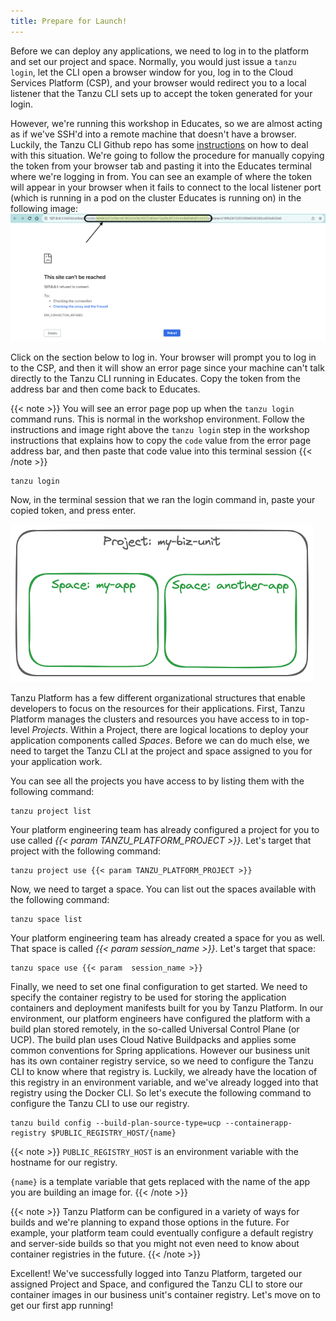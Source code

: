 ```yaml
---
title: Prepare for Launch!
---
```

Before we can deploy any applications, we need to log in to the platform and set our project and space.  Normally, you would just issue a `tanzu login`, let the CLI open a browser window for you, log in to the Cloud Services Platform (CSP), and your browser would redirect you to a local listener that the Tanzu CLI sets up to accept the token generated for your login.  

However, we're running this workshop in Educates, so we are almost acting as if we've SSH'd into a remote machine that doesn't have a browser.  Luckily, the Tanzu CLI Github repo has some [instructions](https://github.com/vmware-tanzu/tanzu-cli/blob/main/docs/quickstart/quickstart.md#interactive-login) on how to deal with this situation.  We're going to follow the procedure for manually copying the token from your browser tab and pasting it into the Educates terminal where we're logging in from.  You can see an example of where the token will appear in your browser when it fails to connect to the local listener port (which is running in a pod on the cluster Educates is running on) in the following image:
![Image showing the login token we need to copy in the URL line of your browser](https://raw.githubusercontent.com/vmware-tanzu/tanzu-cli/6a11ce93cd4e811e213e8439e090e1d73a053fd3/docs/quickstart/images/interactive_login_copy_authcode.png)

Click on the section below to log in.  Your browser will prompt you to log in to the CSP, and then it will show an error page since your machine can't talk directly to the Tanzu CLI running in Educates. Copy the token from the address bar and then come back to Educates.

{{< note >}}
You will see an error page pop up when the `tanzu login` command runs. This is normal in the workshop environment.  Follow the instructions and image right above the `tanzu login` step in the workshop instructions that explains how to copy the `code` value from the error page address bar, and then paste that code value into this terminal session
{{< /note >}}

```execute
tanzu login
```

Now, in the terminal session that we ran the login command in, paste your copied token, and press enter.

![Image showing Project containing Spaces](./images/project-and-spaces.png)

Tanzu Platform has a few different organizational structures that enable developers to focus on the resources for their applications.  First, Tanzu Platform manages the clusters and resources you have access to in top-level *Projects*.  Within a Project, there are logical locations to deploy your application components called *Spaces*.  Before we can do much else, we need to target the Tanzu CLI at the project and space assigned to you for your application work.

You can see all the projects you have access to by listing them with the following command:
```execute
tanzu project list
```

Your platform engineering team has already configured a project for you to use called *{{< param TANZU_PLATFORM_PROJECT >}}*.  Let's target that project with the following command:

```execute
tanzu project use {{< param TANZU_PLATFORM_PROJECT >}}
```

Now, we need to target a space.  You can list out the spaces available with the following command:
```execute
tanzu space list
```

Your platform engineering team has already created a space for you as well.  That space is called *{{< param  session_name >}}*.  Let's target that space:
```execute
tanzu space use {{< param  session_name >}}
```

Finally, we need to set one final configuration to get started.  We need to specify the container registry to be used for storing the application containers and deployment manifests built for you by Tanzu Platform. In our environment, our platform engineers have configured the platform with a build plan stored remotely, in the so-called Universal Control Plane (or UCP). The build plan uses Cloud Native Buildpacks and applies some common conventions for Spring applications.  However our business unit has its own container registry service, so we need to configure the Tanzu CLI to know where that registry is.  Luckily, we already have the location of this registry in an environment variable, and we've already logged into that registry using the Docker CLI. So let's execute the following command to configure the Tanzu CLI to use our registry.

```execute
tanzu build config --build-plan-source-type=ucp --containerapp-registry $PUBLIC_REGISTRY_HOST/{name}
```
{{< note >}}
`PUBLIC_REGISTRY_HOST` is an environment variable with the hostname for our registry.

`{name}` is a template variable that gets replaced with the name of the app you are building an image for. 
{{< /note >}}

{{< note >}}
Tanzu Platform can be configured in a variety of ways for builds and we're planning to expand those options in the future. For example, your platform team could eventually configure a default registry and server-side builds so that you might not even need to know about container registries in the future.
{{< /note >}}

Excellent!  We've successfully logged into Tanzu Platform, targeted our assigned Project and Space, and configured the Tanzu CLI to store our container images in our business unit's container registry.  Let's move on to get our first app running!